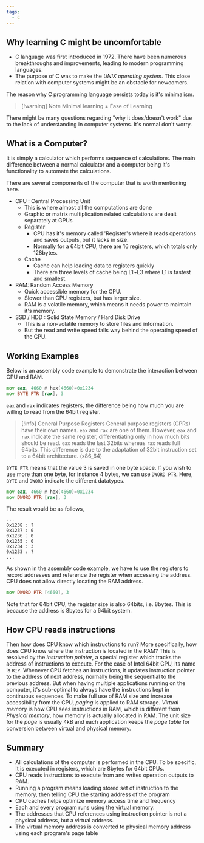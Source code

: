 ```yaml
---
tags:
  - C
---
```


## Why learning C might be uncomfortable
- C language was first introduced in 1972. There have been numerous breakthroughs and improvements, leading to modern programming languages.
- The purpose of C was to make the *UNIX operating system*. This close relation with computer systems might be an obstacle for newcomers.

The reason why C programming language persists today is it's minimalism.
> [!warning] Note
> Minimal learning $\neq$ Ease of Learning

There might be many questions regarding "why it does/doesn't work" due to the lack of understanding in computer systems. It's normal don't worry.

## What is a Computer?
It is simply a calculator which performs sequence of calculations. The main difference between a normal calculator and a computer being it's functionality to automate the calculations.

There are several components of the computer that is worth mentioning here.

- CPU : Central Processing Unit
	- This is where almost all the computations are done
	- Graphic or matrix multiplication related calculations are dealt separately at GPUs
	- Register
		- CPU has it's memory called 'Register's where it reads operations and saves outputs, but it lacks in size.
		- Normally for a 64bit CPU, there are 16 registers, which totals only 128bytes.
	- Cache
		- Cache can help loading data to registers quickly
		- There are three levels of cache being L1~L3 where L1 is fastest and smallest.
- RAM: Random Access Memory
	- Quick accessible memory for the CPU.
	- Slower than CPU registers, but has larger size.
	- RAM is a volatile memory, which means it needs power to maintain it's memory.
- SSD / HDD : Solid State Memory / Hard Disk Drive
	- This is a non-volatile memory to store files and information.
	- But the read and write speed falls way behind the operating speed of the CPU.

## Working Examples
Below is an assembly code example to demonstrate the interaction between CPU and RAM.
```asm
mov eax, 4660 # hex(4660)=0x1234
mov BYTE PTR [rax], 3
```

`eax` and `rax` indicates registers, the difference being how much you are willing to read from the 64bit register. 

> [!info] General Purpose Registers
> General purpose registers (GPRs) have their own names. `eax` and `rax` are one of them. However, `eax` and `rax` indicate the same register, differentiating only in how much bits should be read. `eax` reads the last 32bits whereas `rax` reads full 64bits. This difference is due to the adaptation of 32bit instruction set to a 64bit architecture. (x86_64)

`BYTE PTR` means that the value 3 is saved in one byte space. If you wish to use more than one byte, for instance 4 bytes, we can use `DWORD PTR`. Here, `BYTE` and `DWORD` indicate the different datatypes.


```asm
mov eax, 4660 # hex(4660)=0x1234
mov DWORD PTR [rax], 3
```

The result would be as follows,
```
...
0x1238 : ?
0x1237 : 0
0x1236 : 0
0x1235 : 0
0x1234 : 3
0x1233 : ?
...
```

As shown in the assembly code example, we have to use the registers to record addresses and reference the register when accessing the address. CPU does not allow directly locating the RAM address.

```asm
mov DWORD PTR [4660], 3
```

Note that for 64bit CPU, the register size is also 64bits, i.e. 8bytes. This is because the address is 8bytes for a 64bit system.
## How CPU reads instructions
Then how does CPU know which instructions to run? More specifically, how does CPU know where the instruction is located in the RAM? This is resolved by the *instruction pointer*, a special register which tracks the address of instructions to execute. For the case of Intel 64bit CPU, its name is `RIP`. Whenever CPU fetches an instructions, it updates instruction pointer to the address of next address, normally being the sequential to the previous address.
But when having multiple applications running on the computer, it's sub-optimal to always have the instructions kept in continuous sequences. To make full use of RAM size and increase accessibility from the CPU, *paging* is applied to RAM storage.
*Virtual memory* is how CPU sees instructions in RAM, which is different from *Physical memory*, how memory is actually allocated in RAM. The unit size for the *page* is usually 4kB and each application keeps the *page table* for conversion between virtual and physical memory.

## Summary
- All calculations of the computer is performed in the CPU. To be specific, It is executed in registers, which are 8bytes for 64bit CPUs.
- CPU reads instructions to execute from and writes operation outputs to RAM.
- Running a program means loading stored set of instruction to the memory, then telling CPU the starting address of the program
- CPU caches helps optimize memory access time and frequency
- Each and every program runs using the virtual memory.
- The addresses that CPU references using instruction pointer is not a physical address, but a virtual address.
- The virtual memory address is converted to physical memory address using each program's page table